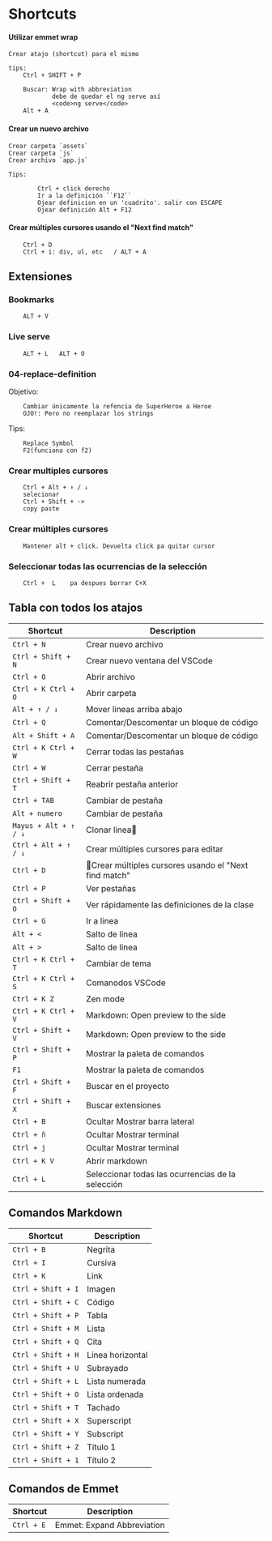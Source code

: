 # Shortcuts


#### Utilizar emmet wrap

    Crear atajo (shortcut) para el mismo
    
    tips:
        Ctrl + SHIFT + P

        Buscar: Wrap with abbreviation
                debe de quedar el ng serve así
                <code>ng serve</code>
        Alt + A

#### Crear un nuevo archivo

    Crear carpeta `assets`
    Crear carpeta `js`
    Crear archivo `app.js`

    Tips:

            Ctrl + click derecho
            Ir a la definición ``F12``
            Ojear definicion en un 'cuadrito'. salir con ESCAPE
            Ojear definición Alt + F12

#### Crear múltiples cursores usando el "Next find match"

        Ctrl + D
        Ctrl + i: div, ul, etc   / ALT + A

## Extensiones

### Bookmarks

        ALT + V

### Live serve

        ALT + L   ALT + O

### 04-replace-definition

Objetivo:

        Cambiar únicamente la refencia de SuperHeroe a Heroe
        OJO!: Pero no reemplazar los strings

Tips:

        Replace Symbol
        F2(funciona con f2)

### Crear multiples cursores

        Ctrl + Alt + ↑ / ↓
        selecionar
        Ctrl + Shift + ->
        copy paste

### Crear múltiples cursores

        Mantener alt + click. Devuelta click pa quitar cursor

### Seleccionar todas las ocurrencias de la selección

        Ctrl +  L    pa despues borrar C+X

## Tabla con todos los atajos

| Shortcut | Description |
| --- | --- |
| ``Ctrl + N`` | Crear nuevo archivo |
| ``Ctrl + Shift + N`` | Crear nuevo ventana del VSCode |
| ``Ctrl + O`` | Abrir archivo |
| ``Ctrl + K Ctrl + O`` | Abrir carpeta |
| ``Alt + ↑ / ↓`` | Mover lineas arriba abajo |
| ``Ctrl + Q`` | Comentar/Descomentar un bloque de código |
| ``Alt + Shift + A`` | Comentar/Descomentar un bloque de código |
| ``Ctrl + K Ctrl + W`` | Cerrar todas las pestañas |
| ``Ctrl + W`` | Cerrar pestaña |
| ``Ctrl + Shift + T`` | Reabrir pestaña anterior |
| ``Ctrl + TAB`` | Cambiar de pestaña |
| ``Alt + numero`` | Cambiar de pestaña |
| ``Mayus + Alt + ↑ / ↓`` | Clonar linea👿 |
| ``Ctrl + Alt + ↑ / ↓`` | Crear múltiples cursores para editar |
| ``Ctrl + D`` | 👿Crear múltiples cursores usando el "Next find match" |
| ``Ctrl + P`` | Ver pestañas|
| ``Ctrl + Shift + O`` | Ver rápidamente las definiciones de la clase |
| ``Ctrl + G`` | Ir a linea |
| ``Alt + <`` | Salto de linea |
| ``Alt + >`` | Salto de linea |
| ``Ctrl + K Ctrl + T`` | Cambiar de tema |
| ``Ctrl + K Ctrl + S`` | Comanodos VSCode |
| ``Ctrl + K Z`` | Zen mode |
| ``Ctrl + K Ctrl + V`` | Markdown: Open preview to the side |
| ``Ctrl + Shift + V`` | Markdown: Open preview to the side |
| ``Ctrl + Shift + P`` | Mostrar la paleta de comandos |
| ``F1`` | Mostrar la paleta de comandos |
| ``Ctrl + Shift + F`` | Buscar en el proyecto |
| ``Ctrl + Shift + X`` | Buscar extensiones |
| ``Ctrl + B`` | Ocultar Mostrar barra lateral |
| ``Ctrl + ñ`` | Ocultar Mostrar terminal |
| ``Ctrl + j`` | Ocultar Mostrar terminal |
| ``Ctrl + K V`` | Abrir markdown |
| ``Ctrl + L`` | Seleccionar todas las ocurrencias de la selección |


## Comandos Markdown

| Shortcut | Description |
| --- | --- |
| ``Ctrl + B`` | Negrita |
| ``Ctrl + I`` | Cursiva |
| ``Ctrl + K`` | Link |
| ``Ctrl + Shift + I`` | Imagen |
| ``Ctrl + Shift + C`` | Código |
| ``Ctrl + Shift + P`` | Tabla |
| ``Ctrl + Shift + M`` | Lista |
| ``Ctrl + Shift + Q`` | Cita |
| ``Ctrl + Shift + H`` | Línea horizontal |
| ``Ctrl + Shift + U`` | Subrayado |
| ``Ctrl + Shift + L`` | Lista numerada |
| ``Ctrl + Shift + O`` | Lista ordenada |
| ``Ctrl + Shift + T`` | Tachado |
| ``Ctrl + Shift + X`` | Superscript |
| ``Ctrl + Shift + Y`` | Subscript |
| ``Ctrl + Shift + Z`` | Título 1 |
| ``Ctrl + Shift + 1`` | Título 2 |

## Comandos de Emmet

| Shortcut | Description |
| --- | --- |
| ``Ctrl + E`` | Emmet: Expand Abbreviation |